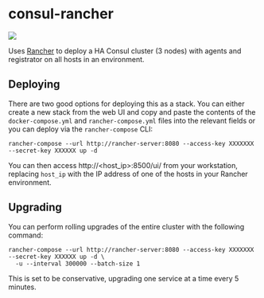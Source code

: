 # consul-rancher

[![](https://badge.imagelayers.io/nextrevision/consul-rancher:latest.svg)](https://imagelayers.io/?images=nextrevision/consul-rancher:latest 'Get your own badge on imagelayers.io')

Uses [Rancher](https://rancher.com) to deploy a HA Consul cluster (3 nodes) with agents and registrator on all hosts in an environment.

## Deploying

There are two good options for deploying this as a stack. You can either create a new stack from the web UI and copy and paste the contents of the `docker-compose.yml` and `rancher-compose.yml` files into the relevant fields or you can deploy via the `rancher-compose` CLI:

```
rancher-compose --url http://rancher-server:8080 --access-key XXXXXXX --secret-key XXXXXX up -d
```

You can then access http://<host_ip>:8500/ui/ from your workstation, replacing `host_ip` with the IP address of one of the hosts in your Rancher environment.

## Upgrading

You can perform rolling upgrades of the entire cluster with the following command:

```
rancher-compose --url http://rancher-server:8080 --access-key XXXXXXX --secret-key XXXXXX up -d \
  -u --interval 300000 --batch-size 1
```

This is set to be conservative, upgrading one service at a time every 5 minutes.
